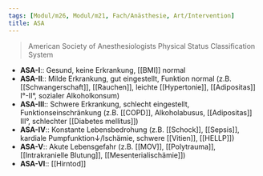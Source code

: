 ```yaml
---
tags: [Modul/m26, Modul/m21, Fach/Anästhesie, Art/Intervention]
title: ASA
---
```

> American Society of Anesthesiologists Physical Status Classification System
- **ASA-I**:: Gesund, keine Erkrankung, [[BMI]] normal
- **ASA-II**:: Milde Erkrankung, gut eingestellt, Funktion normal (z.B. [[Schwangerschaft]], [[Rauchen]], leichte [[Hypertonie]], [[Adipositas]] I°-II°, sozialer Alkoholkonsum)
- **ASA-III**:: Schwere Erkrankung, schlecht eingestellt, Funktionseinschränkung (z.B. [[COPD]], Alkoholabusus, [[Adipositas]] III°, schlechter [[Diabetes mellitus]])
- **ASA-IV**:: Konstante Lebensbedrohung (z.B. [[Schock]], [[Sepsis]], kardiale Pumpfunktion↓/Ischämie, schwere [[Vitien]], [[HELLP]])
- **ASA-V**:: Akute Lebensgefahr (z.B. [[MOV]], [[Polytrauma]], [[Intrakranielle Blutung]], [[Mesenterialischämie]])
- **ASA-VI**:: [[Hirntod]]